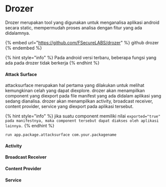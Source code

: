 # Drozer

Drozer merupakan tool yang digunakan untuk menganalisa aplikasi android secara static, mempermudah proses analisa dengan fitur yang ada didalamnya.

{% embed url="https://github.com/FSecureLABS/drozer" %}
github drozer
{% endembed %}

{% hint style="info" %}
Pada android versi terbaru, beberapa fungsi yang ada pada drozer tidak berkerja
{% endhint %}

#### Attack Surface

attacksurface merupakan hal pertama yang dilakukan untuk melihat kemungkinan celah yang dapat diexplore. drozer akan menampilkan component yang diexport pada file manifest yang ada didalam aplikasi yang sedang dianalisa. drozer akan menampilkan activity, broadcast receiver, content provider, service yang diexport pada aplikasi tersebut.

{% hint style="info" %}
jika suatu component memiliki nilai `exported="true" pada manifestnya, maka component tersebut dapat diakses oleh aplikasi lainnya.`
{% endhint %}

```
run app.package.attacksurface com.your.packagename
```

#### Activity

#### Broadcast Receiver

#### Content Provider

#### Service



